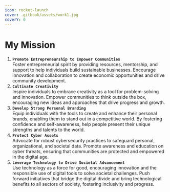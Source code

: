 ```yaml
---
icon: rocket-launch
cover: .gitbook/assets/work1.jpg
coverY: 0
---
```


# My Mission

1. **`Promote Entrepreneurship to Empower Communities`**\
   Foster entrepreneurial spirit by providing resources, mentorship, and support to help individuals build sustainable businesses. Encourage innovation and collaboration to create economic opportunities and drive community development.
2. **`Cultivate Creativity`**\
   Inspire individuals to embrace creativity as a tool for problem-solving and innovation. Empower communities to think outside the box, encouraging new ideas and approaches that drive progress and growth.
3. **`Develop Strong Personal Branding`**\
   Equip individuals with the tools to create and enhance their personal brands, enabling them to stand out in a competitive world. By fostering confidence and self-awareness, help people present their unique strengths and talents to the world.
4. **`Protect Cyber Assets`**\
   Advocate for robust cybersecurity practices to safeguard personal, organizational, and societal data. Promote awareness and education on cyber threats, ensuring that communities are protected and empowered in the digital age.
5. **`Leverage Technology to Drive Societal Advancement`**\
   Use technology as a force for good, encouraging innovation and the responsible use of digital tools to solve societal challenges. Push forward initiatives that bridge the digital divide and bring technological benefits to all sectors of society, fostering inclusivity and progress.

&#x20;
